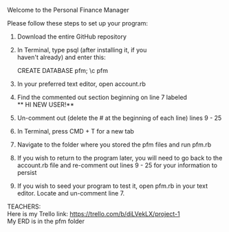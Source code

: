 Welcome to the Personal Finance Manager  

Please follow these steps to set up your program:  
1)  Download the entire GitHub repository  
2)  In Terminal, type psql (after installing it, if you   
	haven't already) and enter this:  

	CREATE DATABASE pfm;
	\c pfm

3)  In your preferred text editor, open account.rb  
4)  Find the commented out section beginning on line 7 labeled   
	** HI NEW USER!**  
5)  Un-comment out (delete the # at the beginning of each line) lines 9 - 25  
6)  In Terminal, press CMD + T for a new tab
7)  Navigate to the folder where you stored the pfm files and run pfm.rb  
8)  If you wish to return to the program later, you will need to go back to the account.rb file and re-comment out lines 9 - 25 for your information to persist  
9)  If you wish to seed your program to test it, open pfm.rb in your text editor.  Locate and un-comment line 7.  


TEACHERS:  
Here is my Trello link: https://trello.com/b/diLVekLX/project-1  
My ERD is in the pfm folder  

